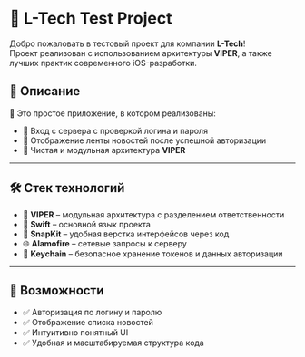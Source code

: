 # 🚀 L-Tech Test Project

Добро пожаловать в тестовый проект для компании **L-Tech**!  
Проект реализован с использованием архитектуры **VIPER**, а также лучших практик современного iOS-разработки.  

## 📱 Описание

🧾 Это простое приложение, в котором реализованы:

- 🔐 Вход с сервера с проверкой логина и пароля  
- 📰 Отображение ленты новостей после успешной авторизации  
- 🎯 Чистая и модульная архитектура **VIPER**  

---

## 🛠️ Стек технологий

- 🧠 **VIPER** – модульная архитектура с разделением ответственности  
- 🧼 **Swift** – основной язык проекта  
- 📐 **SnapKit** – удобная верстка интерфейсов через код  
- 🌐 **Alamofire** – сетевые запросы к серверу  
- 🔑 **Keychain** – безопасное хранение токенов и данных авторизации  

---

## 🧪 Возможности

- ✅ Авторизация по логину и паролю
- ✅ Отображение списка новостей
- ✅ Интуитивно понятный UI
- ✅ Удобная и масштабируемая структура кода
